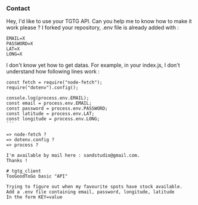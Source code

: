 ### Contact

Hey, I'd like to use your TGTG API. Can you help me to know how to make it work please ?
I forked your repository, .env file is already added with : 
````
EMAIL=X
PASSWORD=X
LAT=X
LONG=X
````

I don't know yet how to get datas. 
For example, in your index.js, I don't understand how following lines work : 

````
const fetch = require("node-fetch");
require("dotenv").config();

console.log(process.env.EMAIL);
const email = process.env.EMAIL;
const password = process.env.PASSWORD;
const latitude = process.env.LAT;
const longitude = process.env.LONG;
```

=> node-fetch ?
=> dotenv.config ?
=> process ?

I'm available by mail here : sandstudio@gmail.com.
Thanks !

# tgtg_client
TooGoodToGo basic "API"

Trying to figure out when my favourite spots have stock available.
Add a .env file containing email, password, longitude, latitude
In the form KEY=value
